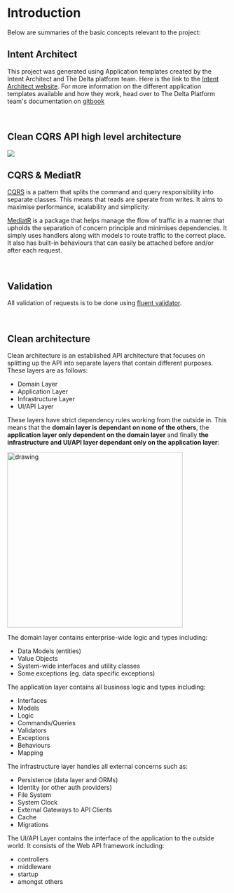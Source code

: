 # Introduction

Below are summaries of the basic concepts relevant to the project:

## Intent Architect
This project was generated using Application templates created by the Intent Architect and The Delta platform team. Here is the link to the [Intent Architect website](https://intentarchitect.com/docs/articles/getting-started/welcome/welcome.html). For more information on the different application templates available and how they work, head over to The Delta Platform team's documentation on [gitbook](https://app.gitbook.com/o/-MhAHQRNbXRJJAmyAX--/s/mgu3uWRrevqSfLSu6Yml/platform-application-templates/overview)
 
</br>
 
## Clean CQRS API high level architecture
<img src="https://user-images.githubusercontent.com/103587065/168816156-460e98bf-f995-469d-9a56-fff45a63c903.png" />

</br>

## CQRS & MediatR
[CQRS](https://www.ibm.com/cloud/architecture/architectures/event-driven-cqrs-pattern/) is a pattern that splits the command and query responsibility into separate classes. This means that reads are sperate from writes. It aims to maximise performance, scalability and simplicity.

[MediatR](https://dotnetcoretutorials.com/2019/04/30/the-mediator-pattern-part-3-mediatr-library/) is a package that helps manage the flow of traffic in a manner that upholds the separation of concern principle and minimises dependencies. It simply uses handlers along with models to route traffic to the correct place. It also has built-in behaviours that can easily be attached before and/or after each request.

</br>

## Validation
All validation of requests is to be done using [fluent validator](https://fluentvalidation.net/). 

</br>

## Clean architecture

Clean architecture is an established API architecture that focuses on splitting up the API into separate layers that contain different purposes. These layers are as follows:
 - Domain Layer
 - Application Layer
 - Infrastructure Layer
 - UI/API Layer

These layers have strict dependency rules working from the outside in. This means that the **domain layer is dependant on none of the others**, the **application layer only dependent on the domain layer** and finally **the infrastructure and UI/API layer dependant only on the application layer**:

<img src="https://jasontaylor.dev/wp-content/uploads/2020/01/Figure-01-2.png" alt="drawing" width="400" />

The domain layer contains enterprise-wide logic and types including: 
 - Data Models (entities)
 - Value Objects
 - System-wide interfaces and utility classes
 - Some exceptions (eg. data specific exceptions)
 
The application layer contains all business logic and types including:
 - Interfaces
 - Models
 - Logic
 - Commands/Queries
 - Validators
 - Exceptions
 - Behaviours
 - Mapping
 
The infrastructure layer handles all external concerns such as: 
  - Persistence (data layer and ORMs)
  - Identity (or other auth providers)
  - File System
  - System Clock
  - External Gateways to API Clients
  - Cache
  - Migrations

The UI/API Layer contains the interface of the application to the outside world. It consists of the Web API framework including:
- controllers
- middleware
- startup
- amongst others
